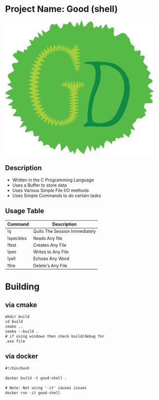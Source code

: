 # Project Name: Good (shell)

![Good Shell Project Logo](./Assets/GoodLogo.png)

## Description

- Written in the C Programming Language
- Uses a Buffer to store data
- Uses Various Simple File I/O methods
- Uses Simple Commands to do certain tasks

## Usage Table

| Command | Description |
| --- | --- |
| !q | Quits The Session Immediately |
| !speckles | Reads Any file |
| !fest | Creates Any File |
| !pen | Writes to Any File |
| !yell | Echoes Any Word |
| !fire | Delete&apos;s Any File |


# Building

## via cmake
```shell
mkdir build
cd build
cmake ..
cmake --build .
# if using windows then check build/debug for
.exe file
```

## via docker
```shell
#!/bin/bash

docker build -t good-shell .

# Note: Not using '-it' causes issues 
docker run -it good-shell
```
